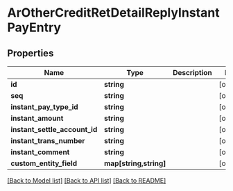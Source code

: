 # ArOtherCreditRetDetailReplyInstantPayEntry

## Properties
Name | Type | Description | Notes
------------ | ------------- | ------------- | -------------
**id** | **string** |  | [optional] 
**seq** | **string** |  | [optional] 
**instant_pay_type_id** | **string** |  | [optional] 
**instant_amount** | **string** |  | [optional] 
**instant_settle_account_id** | **string** |  | [optional] 
**instant_trans_number** | **string** |  | [optional] 
**instant_comment** | **string** |  | [optional] 
**custom_entity_field** | **map[string,string]** |  | [optional] 

[[Back to Model list]](../README.md#documentation-for-models) [[Back to API list]](../README.md#documentation-for-api-endpoints) [[Back to README]](../README.md)


